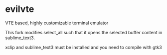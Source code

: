 # evilvte
VTE based, highly customizable terminal emulator

This fork modifies select_all such that it opens the selected buffer content in sublime_text3.

xclip and sublime_text3 must be installed and you need to compile with gtk3
